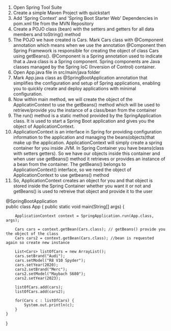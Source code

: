 1. Open Spring Tool Suite
2. Create a simple Maven Project with quickstart
3. Add 'Spring Context' and 'Spring Boot Starter Web' Dependencies in pom.xml file from the MVN Repository
4. Create a POJO class (bean) with the setters and getters for all data members and toString() method
5. The POJO we have created is Cars. Mark Cars class with @Component annotation which means when we use the annotation @Component then Spring Framework is responsible for creating the object of class Cars using getBeans(). @Component is a Spring annotation used to indicate that a Java class is a Spring component. Spring components are Java classes managed by the Spring IoC (Inversion of Control) container.
6. Open App.java file in src/main/java folder
7. Mark App.java class as @SpringBootApplication annotation that simplifies the configuration and setup of Spring applications, enabling you to quickly create and deploy applications with minimal configuration.
8. Now within main method, we will create the object of the ApplicatinContext to use the getBeans() method which will be used to retrieve/provide you the instance of a class/bean from the container
9. The run() method is a static method provided by the SpringApplication class. It is used to start a Spring Boot application and gives you the object of ApplicationContext.
10. ApplicationContext is an interface in Spring for providing configuration information to the application and managing the beans(objects)that make up the application. ApplicationContext will simply create a spring container for you inside JVM. In Spring Container you have beans(class with setters getters). So we have our objects inside this container and when user use getBeans() method it retrieves or provides an instance of a bean from the container. The getBeans() belongs to ApplicationContext() interface, so we need the object of ApplicationContext to use getbeans() method
11. So, ApplicationContext creates an object for you and that object is stored inside the Spring Container whether you want it or not and getBeans() is used to retreive that object and provide it to the user

@SpringBootApplication  
public class App {
    public static void main(String[] args) {
    
    	ApplicationContext context = SpringApplication.run(App.class, args);
        
    	Cars cars = context.getBean(Cars.class); // getBeans() provide you the object of the class
    	Cars cars2 = context.getBean(Cars.class); //bean is requested again so create new instance
    	
    	List<Cars> listOfCars = new ArrayList();
    	cars.setBrand("Audi");
    	cars.setModel("R8 V10 Spyder");
    	cars.setYear(2020);
    	cars2.setBrand("Merc");
    	cars2.setModel("Maybach S680");
    	cars2.setYear(2023);
    	
    	listOfCars.add(cars);
    	listOfCars.add(cars2);
    	
        for(Cars c : listOfCars) {
        	System.out.println(c);
        }
    }
}
